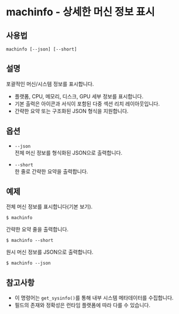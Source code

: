 # machinfo - 상세한 머신 정보 표시

## 사용법

    machinfo [--json] [--short]


## 설명

포괄적인 머신/시스템 정보를 표시합니다.

- 플랫폼, CPU, 메모리, 디스크, GPU 세부 정보를 표시합니다.
- 기본 출력은 아이콘과 서식이 포함된 다중 섹션 리치 레이아웃입니다.
- 간략한 요약 또는 구조화된 JSON 형식을 지원합니다.


## 옵션

- `--json`  
  전체 머신 정보를 형식화된 JSON으로 출력합니다.

- `--short`  
  한 줄로 간략한 요약을 출력합니다.


## 예제

전체 머신 정보를 표시합니다(기본 보기).

```shell
$ machinfo
```

간략한 요약 줄을 출력합니다.

```shell
$ machinfo --short
```

원시 머신 정보를 JSON으로 출력합니다.

```shell
$ machinfo --json
```


## 참고사항

- 이 명령어는 `get_sysinfo()`를 통해 내부 시스템 메타데이터를 수집합니다.
- 필드의 존재와 정확성은 런타임 플랫폼에 따라 다를 수 있습니다.
